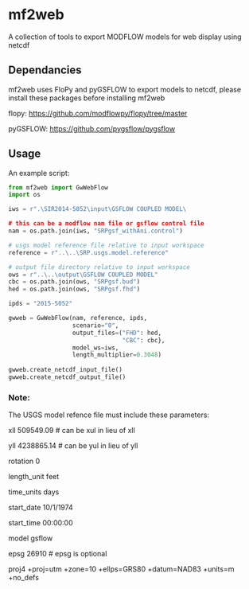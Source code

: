 # mf2web
A collection of tools to export MODFLOW models for web display using netcdf


## Dependancies
mf2web uses FloPy and pyGSFLOW to export models to netcdf, please install these packages before installing mf2web

flopy: https://github.com/modflowpy/flopy/tree/master

pyGSFLOW: https://github.com/pygsflow/pygsflow

## Usage

An example script:

```python
from mf2web import GwWebFlow
import os

iws = r".\SIR2014-5052\input\GSFLOW COUPLED MODEL\

# this can be a modflow nam file or gsflow control file
nam = os.path.join(iws, "SRPgsf_withAni.control")

# usgs model reference file relative to input workspace
reference = r"..\..\SRP.usgs.model.reference"

# output file directory relative to input workspace
ows = r"..\..\output\GSFLOW COUPLED MODEL"
cbc = os.path.join(ows, "SRPgsf.bud")
hed = os.path.join(ows, "SRPgsf.fhd")

ipds = "2015-5052"

gwweb = GwWebFlow(nam, reference, ipds,
                  scenario="0",
                  output_files=("FHD": hed,
                                "CBC": cbc},
                  model_ws=iws,
                  length_multiplier=0.3048)
                  
gwweb.create_netcdf_input_file()
gwweb.create_netcdf_output_file()
```

### Note:
The USGS model refence file must include these parameters:

xll          509549.09    # can be xul in lieu of xll

yll          4238865.14   # can be yul in lieu of yll

rotation     0

length_unit  feet

time_units   days

start_date   10/1/1974

start_time   00:00:00

model        gsflow

epsg 26910                # epsg is optional 

proj4 +proj=utm +zone=10 +ellps=GRS80 +datum=NAD83 +units=m +no_defs  



